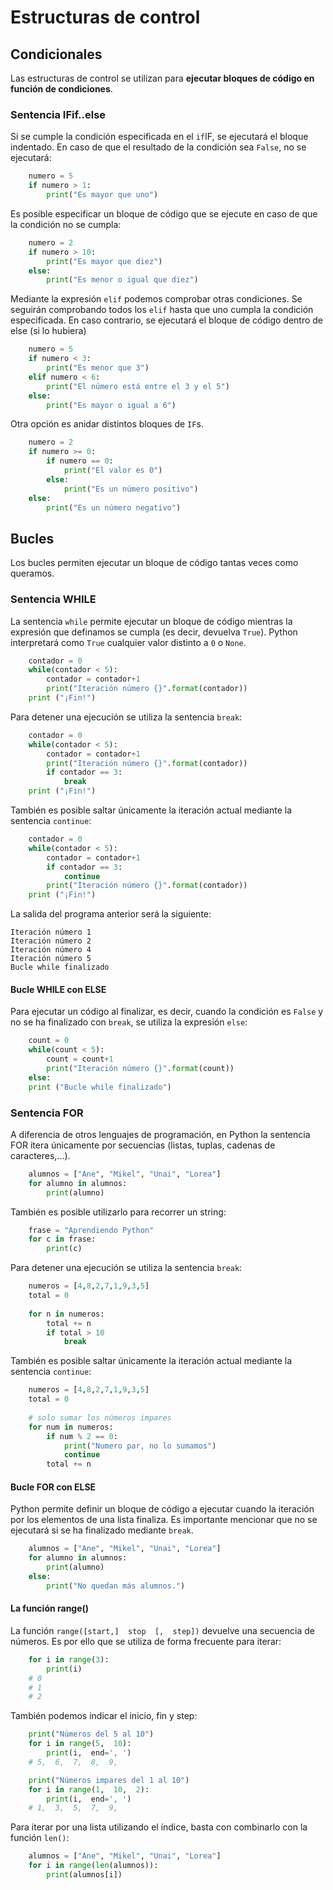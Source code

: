 
# Estructuras de control
## Condicionales
Las estructuras de control se utilizan para **ejecutar bloques de código en función de condiciones**.

### Sentencia IFif..else
Si se cumple la condición especificada en el `if`IF, se ejecutará el bloque indentado. En caso de que el resultado de la condición sea `False`, no se ejecutará:

```python
    numero = 5
    if numero > 1:
    	print("Es mayor que uno")
```

Es posible especificar un bloque de código que se ejecute en caso de que la condición no se cumpla:

```python
    numero = 2
    if numero > 10:
    	print("Es mayor que diez")
    else:
    	print("Es menor o igual que diez")
```

Mediante la expresión `elif` podemos comprobar otras condiciones. Se seguirán comprobando todos los `elif` hasta que uno cumpla la condición especificada. En caso contrario, se ejecutará el bloque de código dentro de else (si lo hubiera)

```python
    numero = 5
    if numero < 3:
    	print("Es menor que 3")
    elif numero < 6:
    	print("El número está entre el 3 y el 5")
    else:
    	print("Es mayor o igual a 6")
```

Otra opción es anidar distintos bloques de `IF`s.

```python
    numero = 2
    if numero >= 0:
    	if numero == 0:
    		print("El valor es 0")
    	else:
    		print("Es un número positivo")
    else:
    	print("Es un número negativo")
```

## Bucles
Los bucles permiten ejecutar un bloque de código tantas veces como queramos. 

### Sentencia WHILE

La sentencia `while` permite ejecutar un bloque de código mientras la expresión que definamos se cumpla (es decir, devuelva `True`). Python interpretará como `True` cualquier valor distinto a `0` o `None`.

```python
    contador = 0
    while(contador < 5):
    	contador = contador+1
    	print("Iteración número {}".format(contador))
    print ("¡Fin!")
```

Para detener una ejecución se utiliza la sentencia `break`:
   
```python 
    contador = 0
    while(contador < 5):
    	contador = contador+1
    	print("Iteración número {}".format(contador))
    	if contador == 3:
	    	break
    print ("¡Fin!")
```

También es posible saltar únicamente la iteración actual mediante la sentencia `continue`:

```python
    contador = 0
    while(contador < 5):
    	contador = contador+1
    	if contador == 3:
	    	continue
    	print("Iteración número {}".format(contador))
    print ("¡Fin!")
```

La salida del programa anterior será la siguiente:

    Iteración número 1
    Iteración número 2
    Iteración número 4
    Iteración número 5
    Bucle while finalizado

#### Bucle WHILE con ELSE
Para ejecutar un código al finalizar, es decir, cuando la condición es `False` y no se ha finalizado con `break`, se utiliza la expresión `else`:

```python
    count = 0
    while(count < 5):
    	count = count+1
    	print("Iteración número {}".format(count))
    else:
	print ("Bucle while finalizado")
 ```   

### Sentencia FOR
A diferencia de otros lenguajes de programación, en Python la sentencia FOR itera únicamente por secuencias (listas, tuplas, cadenas de caracteres,...).

```python
    alumnos = ["Ane", "Mikel", "Unai", "Lorea"]
    for alumno in alumnos:
    	print(alumno)
```

También es posible utilizarlo para recorrer un string:

```python
    frase = "Aprendiendo Python"
    for c in frase:
    	print(c)
```

Para detener una ejecución se utiliza la sentencia `break`:

```python
    numeros = [4,8,2,7,1,9,3,5]
    total = 0
    
    for n in numeros:
    	total += n
    	if total > 10
    		break
```

También es posible saltar únicamente la iteración actual mediante la sentencia `continue`:

```python
    numeros = [4,8,2,7,1,9,3,5]
    total = 0
    
    # solo sumar los números impares
    for num in numeros:
    	if num % 2 == 0:
    		print("Numero par, no lo sumamos")
    		continue
    	total += n
```

#### Bucle FOR con ELSE
Python permite definir un bloque de código a ejecutar cuando la iteración por los elementos de una lista finaliza. Es importante mencionar que no se ejecutará si se ha finalizado mediante `break`.

```python
    alumnos = ["Ane", "Mikel", "Unai", "Lorea"]
    for alumno in alumnos:
    	print(alumno)
	else:
		print("No quedan más alumnos.")
```

#### La función range()

La función `range([start,]  stop  [,  step])` devuelve una secuencia de números. Es por ello que se utiliza de forma frecuente para iterar:

```python
    for i in range(3):
        print(i)
    # 0
    # 1
    # 2
```

También podemos indicar el inicio, fin y step:

```python
    print("Números del 5 al 10") 
    for i in range(5,  10): 
    	print(i,  end=', ')
    # 5,  6,  7,  8,  9,

    print("Números impares del 1 al 10")
    for i in range(1,  10,  2):
    	print(i,  end=', ')
    # 1,  3,  5,  7,  9,
```

Para iterar por una lista utilizando el índice, basta con combinarlo con la función `len()`:

```python
    alumnos = ["Ane", "Mikel", "Unai", "Lorea"]
    for i in range(len(alumnos)):
    	print(alumnos[i])
```
